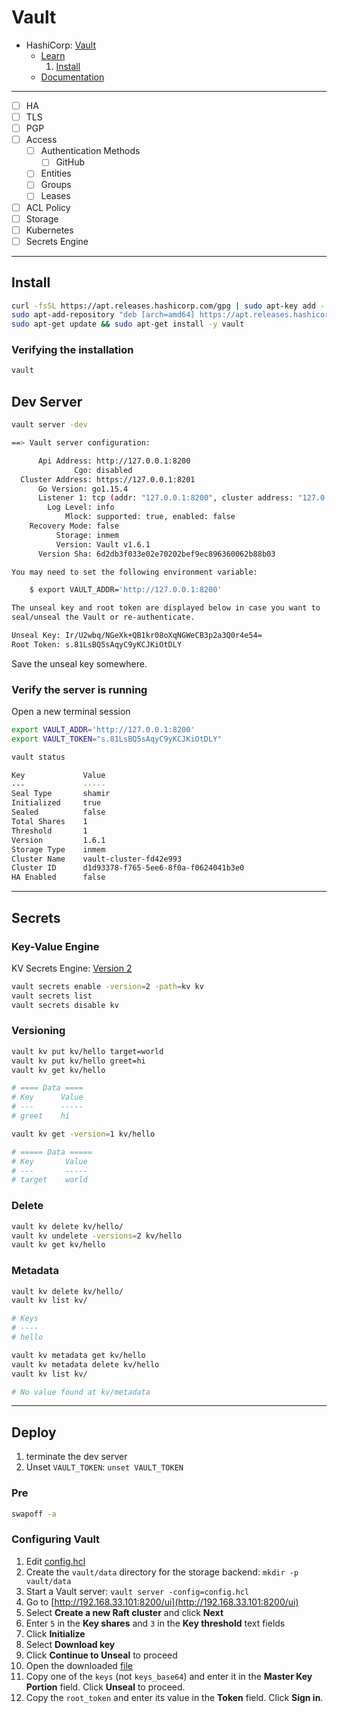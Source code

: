 # Vault

- HashiCorp: [Vault](https://www.vaultproject.io/)
  - [Learn](https://learn.hashicorp.com/vault)
    1. [Install](https://learn.hashicorp.com/tutorials/vault/getting-started-install?in=vault/getting-started)
  - [Documentation](https://www.vaultproject.io/docs)

---

- [ ] HA
- [ ] TLS
- [ ] PGP
- [ ] Access
  - [ ] Authentication Methods
    - [ ] GitHub
  - [ ] Entities
  - [ ] Groups
  - [ ] Leases
- [ ] ACL Policy
- [ ] Storage
- [ ] Kubernetes
- [ ] Secrets Engine

---

## Install

```bash
curl -fsSL https://apt.releases.hashicorp.com/gpg | sudo apt-key add -
sudo apt-add-repository "deb [arch=amd64] https://apt.releases.hashicorp.com $(lsb_release -cs) main"
sudo apt-get update && sudo apt-get install -y vault
```

### Verifying the installation

```bash
vault
```

## Dev Server

```bash
vault server -dev
```

```bash
==> Vault server configuration:

      Api Address: http://127.0.0.1:8200
              Cgo: disabled
  Cluster Address: https://127.0.0.1:8201
      Go Version: go1.15.4
      Listener 1: tcp (addr: "127.0.0.1:8200", cluster address: "127.0.0.1:8201", max_request_duration: "1m30s", max_request_size: "33554432", tls: "disabled")
        Log Level: info
            Mlock: supported: true, enabled: false
    Recovery Mode: false
          Storage: inmem
          Version: Vault v1.6.1
      Version Sha: 6d2db3f033e02e70202bef9ec896360062b88b03

You may need to set the following environment variable:

    $ export VAULT_ADDR='http://127.0.0.1:8200'

The unseal key and root token are displayed below in case you want to
seal/unseal the Vault or re-authenticate.

Unseal Key: Ir/U2wbq/NGeXk+QB1kr08oXqNGWeCB3p2a3Q0r4e54=
Root Token: s.81LsBQ5sAqyC9yKCJKiOtDLY
```

Save the unseal key somewhere.

### Verify the server is running

Open a new terminal session

```bash
export VAULT_ADDR='http://127.0.0.1:8200'
export VAULT_TOKEN="s.81LsBQ5sAqyC9yKCJKiOtDLY"

vault status
```

```bash
Key             Value
---             -----
Seal Type       shamir
Initialized     true
Sealed          false
Total Shares    1
Threshold       1
Version         1.6.1
Storage Type    inmem
Cluster Name    vault-cluster-fd42e993
Cluster ID      d1d93378-f765-5ee6-8f0a-f0624041b3e0
HA Enabled      false
```

---

## Secrets

### Key-Value Engine

KV Secrets Engine: [Version 2](https://www.vaultproject.io/docs/secrets/kv/kv-v2)

```bash
vault secrets enable -version=2 -path=kv kv
vault secrets list
vault secrets disable kv
```

### Versioning

```bash
vault kv put kv/hello target=world
vault kv put kv/hello greet=hi
vault kv get kv/hello

# ==== Data ====
# Key      Value
# ---      -----
# greet    hi

vault kv get -version=1 kv/hello

# ===== Data =====
# Key       Value
# ---       -----
# target    world
```

### Delete

```bash
vault kv delete kv/hello/
vault kv undelete -versions=2 kv/hello
vault kv get kv/hello
```

### Metadata

```bash
vault kv delete kv/hello/
vault kv list kv/

# Keys
# ----
# hello

vault kv metadata get kv/hello
vault kv metadata delete kv/hello
vault kv list kv/

# No value found at kv/metadata
```

---

## Deploy

1. terminate the dev server
1. Unset `VAULT_TOKEN`: `unset VAULT_TOKEN`

### Pre

[](https://learn.hashicorp.com/tutorials/vault/production-hardening?in=vault/day-one-consul)

```bash
swapoff -a
```

### Configuring Vault

1. Edit [config.hcl](config.hcl)
1. Create the `vault/data` directory for the storage backend: `mkdir -p vault/data`
1. Start a Vault server: `vault server -config=config.hcl`
1. Go to [http://192.168.33.101:8200/ui](http://192.168.33.101:8200/ui)
1. Select **Create a new Raft cluster** and click **Next**
1. Enter `5` in the **Key shares** and `3` in the **Key threshold** text fields
1. Click **Initialize**
1. Select **Download key**
1. Click **Continue to Unseal** to proceed
1. Open the downloaded [file](keys.json)
1. Copy one of the `keys` (not `keys_base64`) and enter it in the **Master Key Portion** field. Click **Unseal** to proceed.
1. Copy the `root_token` and enter its value in the **Token** field. Click **Sign in**.
